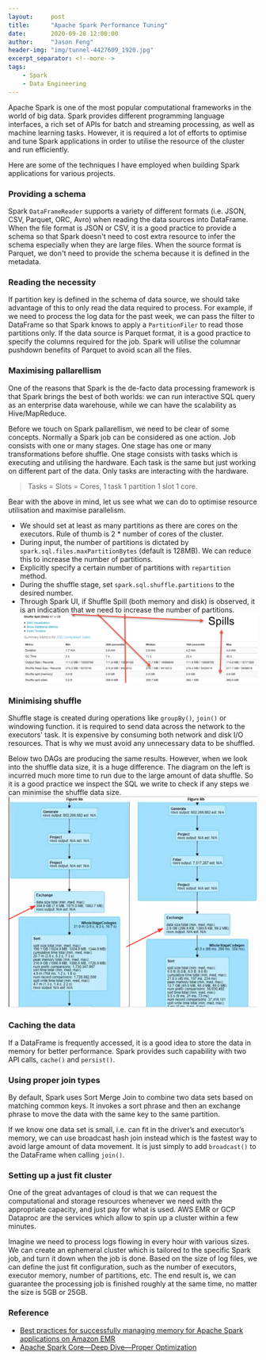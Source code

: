 ```yaml
---
layout:     post
title:      "Apache Spark Performance Tuning"
date:       2020-09-28 12:00:00
author:     "Jason Feng"
header-img: "img/tunnel-4427609_1920.jpg"
excerpt_separator: <!--more-->
tags:
    - Spark
    - Data Engineering
---
```

Apache Spark is one of the most popular computational frameworks in the world of big data. Spark provides different programming language interfaces, a rich set of APIs for batch and streaming processing, as well as machine learning tasks. However, it is required a lot of efforts to optimise and tune Spark applications in order to utilise the resource of the cluster and run efficiently.

Here are some of the techniques I have employed when building Spark applications for various projects.
<!--more-->

### Providing a schema
Spark `DataFrameReader` supports a variety of different formats (i.e. JSON, CSV, Parquet, ORC, Avro) when reading the data sources into DataFrame. When the file format is JSON or CSV, it is a good practice to provide a schema so that Spark doesn't need to cost extra resource to infer the schema especially when they are large files. When the source format is Parquet, we don't need to provide the schema because it is defined in the metadata. 

### Reading the necessity
If partition key is defined in the schema of data source, we should take advantage of this to only read the data required to process. For example, if we need to process the log data for the past week, we can pass the filter to DataFrame so that Spark knows to apply a `PartitionFiler` to read those partitions only. If the data source is Parquet format,   it is a good practice to specify the columns required for the job. Spark will utilise the columnar pushdown benefits of Parquet to avoid scan all the files.
 
### Maximising pallarellism
One of the reasons that Spark is the de-facto data processing framework is that Spark brings the best of both worlds: we can run interactive SQL query as an enterprise data warehouse, while we can have the scalability as Hive/MapReduce.
 
Before we touch on Spark pallarellism, we need to be clear of some concepts. Normally a Spark job can be considered as one action. Job consists with one or many stages. One stage has one or many transformations before shuffle. One stage consists with tasks which is executing and utilising the hardware. Each task is the same but just working on different part of the data. Only tasks are interacting with the hardware.
>  Tasks = Slots = Cores, 1 task 1 partition 1 slot 1 core.

Bear with the above in mind, let us see what we can do to optimise resource utilisation and maximise parallelism.
- We should set at least as many partitions as there are cores on the executors. Rule of thumb is 2 * number of cores of the cluster.
- During input, the number of partitions is dictated by `spark.sql.files.maxPartitionBytes` (default is 128MB). We can reduce this to increase the number of partitions.
- Explicitly specify a certain number of partitions with `repartition` method.
- During the shuffle stage, set `spark.sql.shuffle.partitions` to the desired number.
- Through Spark UI, if Shuffle Spill (both memory and disk) is observed, it is an indication that we need to increase the number of partitions.
![](/img/2020-09-28-spark-spill.png)

### Minimising shuffle
Shuffle stage is created during operations like `groupBy()`, `join()` or windowing function. it is required to send data across the network to the executors' task. It is expensive by consuming both network and disk I/O resources. That is why we must avoid any unnecessary data to be shuffled.

Below two DAGs are producing the same results. However, when we look into the shuffle data size, it is a huge difference. The diagram on the left is incurred much more time to run due to the large amount of data shuffle. So it is a good practice we inspect the SQL we write to check if any steps we can minimise the shuffle data size.
![](/img/2020-09-28-spark-shuffle-1.png)

### Caching the data
If a DataFrame is frequently accessed, it is a good idea to store the data in memory for better performance. Spark provides such capability with two API calls, `cache()` and `persist()`.

### Using proper join types
By default, Spark uses Sort Merge Join to combine two data sets based on matching common keys. It invokes a sort phrase and then an exchange phrase to move the data with the same key to the same partition. 

If we know one data set is small, i.e. can fit in the driver’s and executor’s memory, we can use broadcast hash join instead which is the fastest way to avoid large amount of data movement. It is just simply to add `broadcast()` to the DataFrame when calling `join()`.

### Setting up a just fit cluster
One of the great advantages of cloud is that we can request the computational and storage resources whenever we need with the appropriate capacity, and just pay for what is used. AWS EMR or GCP Dataproc are the services which allow to spin up a cluster within a few minutes.

Imagine we need to process logs flowing in every hour with various sizes. We can create an ephemeral cluster which is tailored to the specific Spark job, and turn it down when the job is done. Based on the size of log files, we can define the just fit configuration, such as the number of executors, executor memory, number of partitions, etc. The end result is, we can guarantee the processing job is finished roughly at the same time, no matter the size is 5GB or 25GB.


### Reference
- [Best practices for successfully managing memory for Apache Spark applications on Amazon EMR](https://aws.amazon.com/blogs/big-data/best-practices-for-successfully-managing-memory-for-apache-spark-applications-on-amazon-emr/)
- [Apache Spark Core—Deep Dive—Proper Optimization](https://www.slideshare.net/databricks/apache-spark-coredeep-diveproper-optimization)